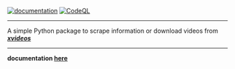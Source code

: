 [![documentation](https://github.com/Lobooooooo14/pornlib/actions/workflows/pages/pages-build-deployment/badge.svg?branch=gh-pages)](https://github.com/Lobooooooo14/pornlib/actions/workflows/pages/pages-build-deployment)
[![CodeQL](https://github.com/Lobooooooo14/pornlib/actions/workflows/codeql-analysis.yml/badge.svg?branch=main)](https://github.com/Lobooooooo14/pornlib/actions/workflows/codeql-analysis.yml)

***

A simple Python package to scrape information or download videos from ***[xvideos](https://xvideos.com/)***

***

**documentation [here](https://lobooooooo14.github.io/XVLIB/)**

